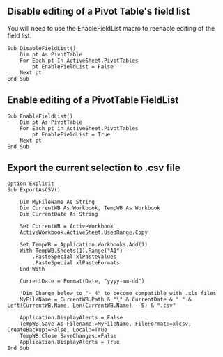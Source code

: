 ## Disable editing of a Pivot Table's field list
You will need to use the EnableFieldList macro to reenable editing of the field list.

```
Sub DisableFieldList()
	Dim pt As PivotTable
	For Each pt In ActiveSheet.PivotTables
		pt.EnableFieldList = False
	Next pt
End Sub
```

## Enable editing of a PivotTable FieldList

```
Sub EnableFieldList()
	Dim pt As PivotTable
	For Each pt in ActiveSheet.PivotTables
		pt.EnableFieldList = True
	Next pt
End Sub
```

## Export the current selection to .csv file

```
Option Explicit
Sub ExportAsCSV()
	
	Dim MyFileName As String
	Dim CurrentWB As Workbook, TempWB As Workbook
	Dim CurrentDate As String
	
	Set CurrentWB = ActiveWorkbook
	ActiveWorkbook.ActiveSheet.UsedRange.Copy
	
	Set TempWB = Application.Workbooks.Add(1)
	With TempWB.Sheets(1).Range("A1")
		.PasteSpecial xlPasteValues
		.PasteSpecial xlPasteFormats
	End With
	
	CurrentDate = Format(Date, "yyyy-mm-dd")
	
	'Dim Change below to "- 4" to become compatible with .xls files
	MyFileName = CurrentWB.Path & "\" & CurrentDate & " " & Left(CurrentWB.Name, Len(CurrentWB.Name) - 5) & ".csv"
	
	Application.DisplayAlerts = False
	TempWB.Save As Filename:=MyFileName, FileFormat:=xlcsv, CreateBackup:=False, Local:=True
	TempWB.Close SaveChanges:=False
	Application.DisplayAlerts = True
End Sub
```

